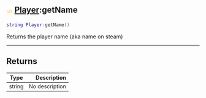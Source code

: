## ![shared](.gitbook/assets/shared.png) [Player](./readme/Player/README.md):getName

```lua
string Player:getName()
```

Returns the player name (aka name on steam)

------
## Returns

| Type   | Description |
| ------ | ----------: |
| string | No description |

